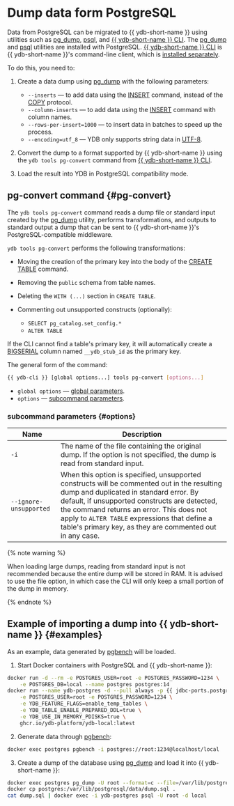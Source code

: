 # Dump data form PostgreSQL

Data from PostgreSQL can be migrated to {{ ydb-short-name }} using utilities such as [pg_dump](https://www.postgresql.org/docs/current/app-pgdump.html), [psql](https://www.postgresql.org/docs/current/app-psql.html), and [{{ ydb-short-name }} CLI](../reference/ydb-cli/index.md). The [pg_dump](https://www.postgresql.org/docs/current/app-pgdump.html) and [psql](https://www.postgresql.org/docs/current/app-psql.html) utilities are installed with PostgreSQL. [{{ ydb-short-name }} CLI](../reference/ydb-cli/index.md) is {{ ydb-short-name }}'s command-line client, which is [installed separately](../reference/ydb-cli/install.md).

To do this, you need to:

1. Create a data dump using [pg_dump](https://www.postgresql.org/docs/current/app-pgdump.html) with the following parameters:

    * `--inserts` — to add data using the [INSERT](./statements/insert_into.md) command, instead of the [COPY](https://www.postgresql.org/docs/current/sql-copy.html) protocol.
    * `--column-inserts` — to add data using the [INSERT](./statements/insert_into.md) command with column names.
    * `--rows-per-insert=1000` — to insert data in batches to speed up the process.
    * `--encoding=utf_8` — YDB only supports string data in [UTF-8](https://en.wikipedia.org/wiki/UTF-8).

2. Convert the dump to a format supported by {{ ydb-short-name }} using the `ydb tools pg-convert` command from [{{ ydb-short-name }} CLI](../reference/ydb-cli/index.md).
3. Load the result into YDB in PostgreSQL compatibility mode.


## pg-convert command {#pg-convert}

The `ydb tools pg-convert` command reads a dump file or standard input created by the [pg_dump](https://www.postgresql.org/docs/current/app-pgdump.html) utility, performs transformations, and outputs to standard output a dump that can be sent to {{ ydb-short-name }}'s PostgreSQL-compatible middleware.

`ydb tools pg-convert` performs the following transformations:

* Moving the creation of the primary key into the body of the [CREATE TABLE](./statements/create_table.md) command.
* Removing the `public` schema from table names.
* Deleting the `WITH (...)` section in `CREATE TABLE`.
* Commenting out unsupported constructs (optionally):

  * `SELECT pg_catalog.set_config.*`
  * `ALTER TABLE`

If the CLI cannot find a table's primary key, it will automatically create a [BIGSERIAL](https://www.postgresql.org/docs/current/datatype-numeric.html#DATATYPE-SERIAL) column named `__ydb_stub_id` as the primary key.

The general form of the command:

```bash
{{ ydb-cli }} [global options...] tools pg-convert [options...]
```

* `global options` — [global parameters](../reference/ydb-cli/commands/global-options.md).
* `options` — [subcommand parameters](#options).

### subcommand parameters {#options}

| Name                  | Description |
|-----------------------|-------------|
| `-i`                  | The name of the file containing the original dump. If the option is not specified, the dump is read from standard input. |
| `--ignore-unsupported`| When this option is specified, unsupported constructs will be commented out in the resulting dump and duplicated in standard error. By default, if unsupported constructs are detected, the command returns an error. This does not apply to `ALTER TABLE` expressions that define a table's primary key, as they are commented out in any case. |


{% note warning %}

When loading large dumps, reading from standard input is not recommended because the entire dump will be stored in RAM. It is advised to use the file option, in which case the CLI will only keep a small portion of the dump in memory.

{% endnote %}

## Example of importing a dump into {{ ydb-short-name }} {#examples}

As an example, data generated by [pgbench](https://www.postgresql.org/docs/current/pgbench.html) will be loaded.

1. Start Docker containers with PostgreSQL and {{ ydb-short-name }}:

  ```bash
  docker run -d --rm -e POSTGRES_USER=root -e POSTGRES_PASSWORD=1234 \
      -e POSTGRES_DB=local --name postgres postgres:14
  docker run --name ydb-postgres -d --pull always -p {{ jdbc-ports.postgresql }}:{{ jdbc-ports.postgresql }} -p {{ def-ports.mon }}:{{ def-ports.mon }} \
      -e POSTGRES_USER=root -e POSTGRES_PASSWORD=1234 \
      -e YDB_FEATURE_FLAGS=enable_temp_tables \
      -e YDB_TABLE_ENABLE_PREPARED_DDL=true \
      -e YDB_USE_IN_MEMORY_PDISKS=true \
      ghcr.io/ydb-platform/ydb-local:latest
  ```

2. Generate data through [pgbench](https://www.postgresql.org/docs/current/pgbench.html):

  ```bash
  docker exec postgres pgbench -i postgres://root:1234@localhost/local
  ```

3. Create a dump of the database using [pg_dump](https://www.postgresql.org/docs/current/app-pgdump.html) and load it into {{ ydb-short-name }}:

  ```bash
  docker exec postgres pg_dump -U root --format=c --file=/var/lib/postgresql/data/dump.sql local
  docker cp postgres:/var/lib/postgresql/data/dump.sql .
  cat dump.sql | docker exec -i ydb-postgres psql -U root -d local
  ```